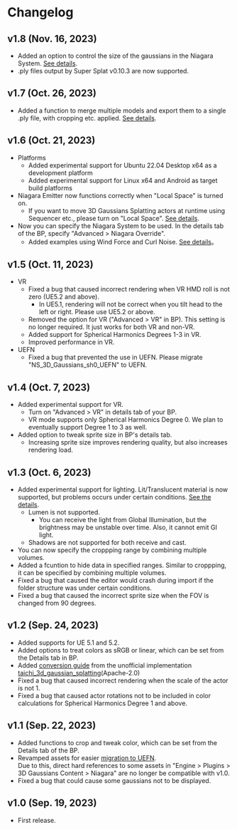 # Changelog

## v1.8 (Nov. 16, 2023)
- Added an option to control the size of the gaussians in the Niagara System. [See details](../how-to-niagara/#use-your-own-niagara).
- .ply files output by Super Splat v0.10.3 are now supported.

## v1.7 (Oct. 26, 2023)
- Added a function to merge multiple models and export them to a single .ply file, with cropping etc. applied. [See details](../how-to-export).

## v1.6 (Oct. 21, 2023)
- Platforms
    - Added experimental support for Ubuntu 22.04 Desktop x64 as a development platform
    - Added experimental support for Linux x64 and Android as target build platforms
- Niagara Emitter now functions correctly when "Local Space" is turned on.
    - If you want to move 3D Gaussians Splatting actors at runtime using Sequencer etc., please turn on "Local Space". [See details](../how-to-niagara).
- Now you can specify the Niagara System to be used. In the details tab of the BP, specify "Advanced > Niagara Override".
    - Added examples using Wind Force and Curl Noise. [See details](../how-to-niagara/#use-your-own-niagara)。

## v1.5 (Oct. 11, 2023)
- VR
    - Fixed a bug that caused incorrect rendering when VR HMD roll is not zero (UE5.2 and above).
        - In UE5.1, rendering will not be correct when you tilt head to the left or right. Please use UE5.2 or above.
    - Removed the option for VR ("Advanced > VR" in BP). This setting is no longer required. It just works for both VR and non-VR.
    - Added support for Spherical Harmonics Degrees 1-3 in VR.
    - Improved performance in VR.
- UEFN
    - Fixed a bug that prevented the use in UEFN. Please migrate "NS_3D_Gaussians_sh0_UEFN" to UEFN.

## v1.4 (Oct. 7, 2023)
- Added experimental support for VR.
    - Turn on "Advanced > VR" in details tab of your BP.
    - VR mode supports only Spherical Harmonics Degree 0. We plan to eventually support Degree 1 to 3 as well.
- Added option to tweak sprite size in BP's details tab.
    - Increasing sprite size improves rendering quality, but also increases rendering load.

## v1.3 (Oct. 6, 2023)
- Added experimental support for lighting. Lit/Translucent material is now supported, but problems occurs under certain conditions. [See the details](../how-to-import#known-issues).
    - Lumen is not supported.
        - You can receive the light from Global Illumination, but the brightness may be unstable over time. Also, it cannot emit GI light.
    - Shadows are not supported for both receive and cast.
- You can now specify the croppping range by combining multiple volumes.
- Added a fcuntion to hide data in specified ranges. Similar to croppping, it can be specified by combining multiple volumes.
- Fixed a bug that caused the editor would crash during import if the folder structure was under certain conditions.
- Fixed a bug that caused the incorrect sprite size when the FOV is changed from 90 degrees.

## v1.2 (Sep. 24, 2023)
- Added supports for UE 5.1 and 5.2.
- Added options to treat colors as sRGB or linear, which can be set from the Details tab in BP.
- Added [conversion guide](../how-to-unofficial) from the unofficial implementation [taichi_3d_gaussian_splatting](https://github.com/wanmeihuali/taichi_3d_gaussian_splatting)(Apache-2.0)
- Fixed a bug that caused incorrect rendering when the scale of the actor is not 1.
- Fixed a bug that caused actor rotations not to be included in color calculations for Spherical Harmonics Degree 1 and above.

## v1.1 (Sep. 22, 2023)
- Added functions to crop and tweak color, which can be set from the Details tab of the BP.
- Revamped assets for easier [migration to UEFN](../how-to-uefn).  
  Due to this, direct hard references to some assets in "Engine > Plugins > 3D Gaussians Content > Niagara" are no longer be compatible with v1.0.
- Fixed a bug that could cause some gaussians not to be displayed.

## v1.0 (Sep. 19, 2023)
- First release.